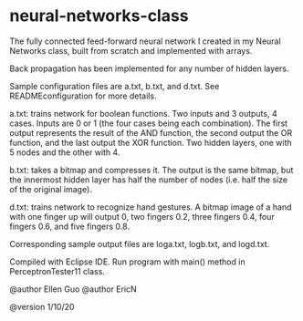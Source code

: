 # neural-networks-class

The fully connected feed-forward neural network I created in my Neural Networks class, built from scratch and implemented with arrays. 

Back propagation has been implemented for any number of hidden layers.

Sample configuration files are a.txt, b.txt, and d.txt. See READMEconfiguration for more details. 

a.txt: trains network for boolean functions. Two inputs and 3 outputs, 4 cases. Inputs are 0 or 1 (the four cases being each combination). The first output represents the result of the AND function, the second output the OR function, and the last output the XOR function. Two hidden layers, one with 5 nodes and the other with 4.  

b.txt: takes a bitmap and compresses it. The output is the same bitmap, but the innermost hidden layer has half the number of nodes (i.e. half the size of the original image). 

d.txt: trains network to recognize hand gestures. A bitmap image of a hand with one finger up will output 0, two fingers 0.2, three fingers 0.4, four fingers 0.6, and five fingers 0.8. 

Corresponding sample output files are loga.txt, logb.txt, and logd.txt. 


Compiled with Eclipse IDE. Run program with main() method in PerceptronTester11 class. 

@author Ellen Guo
@author EricN

@version 1/10/20
